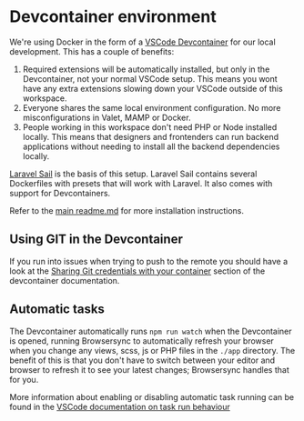 # Devcontainer environment

We're using Docker in the form of a [VSCode Devcontainer](https://code.visualstudio.com/docs/remote/containers) for our local development. This has a couple of benefits:

1. Required extensions will be automatically installed, but only in the Devcontainer, not your normal VSCode setup. This means you wont have any extra extensions slowing down your VSCode outside of this workspace.
2. Everyone shares the same local environment configuration. No more misconfigurations in Valet, MAMP or Docker.
3. People working in this workspace don't need PHP or Node installed locally. This means that designers and frontenders can run backend applications without needing to install all the backend dependencies locally.

[Laravel Sail](https://laravel.com/docs/sail) is the basis of this setup. Laravel Sail contains several Dockerfiles with presets that will work with Laravel. It also comes with support for Devcontainers.

Refer to the [main readme.md](../../readme.md) for more installation instructions.

## Using GIT in the Devcontainer

If you run into issues when trying to push to the remote you should have a look at the [Sharing Git credentials with your container](https://code.visualstudio.com/docs/remote/containers#_sharing-git-credentials-with-your-container) section of the devcontainer documentation.

## Automatic tasks

The Devcontainer automatically runs `npm run watch` when the Devcontainer is opened, running Browsersync to automatically refresh your browser when you change any views, scss, js or PHP files in the `./app` directory.
The benefit of this is that you don't have to switch between your editor and browser to refresh it to see your latest changes; Browsersync handles that for you.

More information about enabling or disabling automatic task running can be found in the [VSCode documentation on task run behaviour](https://code.visualstudio.com/docs/editor/tasks#_run-behavior)
